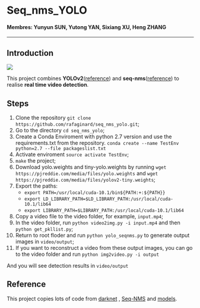 # Seq_nms_YOLO

#### Membres: Yunyun SUN, Yutong YAN, Sixiang XU, Heng ZHANG

---

## Introduction

![](img/index.jpg) 

This project combines **YOLOv2**([reference](https://arxiv.org/abs/1506.02640)) and **seq-nms**([reference](https://arxiv.org/abs/1602.08465)) to realise **real time video detection**.

## Steps
1. Clone the repository ```git clone https://github.com/rafaginard/seq_nms_yolo.git```;
1. Go to the directory ```cd seq_nms_yolo```;
1. Create a Conda Enviroment with python 2.7 version and use the requirements.txt from the repository. ```conda create --name TestEnv python=2.7 --file packageslist.txt```
1. Activate enviroment ```source activate TestEnv```;
1. `make` the project;
1. Download yolo.weights and tiny-yolo.weights by running `wget https://pjreddie.com/media/files/yolo.weights` and `wget https://pjreddie.com/media/files/yolov2-tiny.weights`;
1. Export the paths:
    * `export PATH=/usr/local/cuda-10.1/bin${PATH:+:${PATH}}`
    * `export LD_LIBRARY_PATH=$LD_LIBRARY_PATH:/usr/local/cuda-10.1/lib64`
    * `export LIBRARY_PATH=$LIBRARY_PATH:/usr/local/cuda-10.1/lib64`
1. Copy a video file to the video folder, for example, `input.mp4`;
1. In the video folder, run `python video2img.py -i input.mp4` and then `python get_pkllist.py`;
1. Return to root floder and run `python yolo_seqnms.py` to generate output images in `video/output`;
1. If you want to reconstruct a video from these output images, you can go to the video folder and run `python img2video.py -i output`

And you will see detection results in `video/output`

## Reference

This project copies lots of code from [darknet](https://github.com/pjreddie/darknet) , [Seq-NMS](https://github.com/lrghust/Seq-NMS) and  [models](https://github.com/tensorflow/models).
